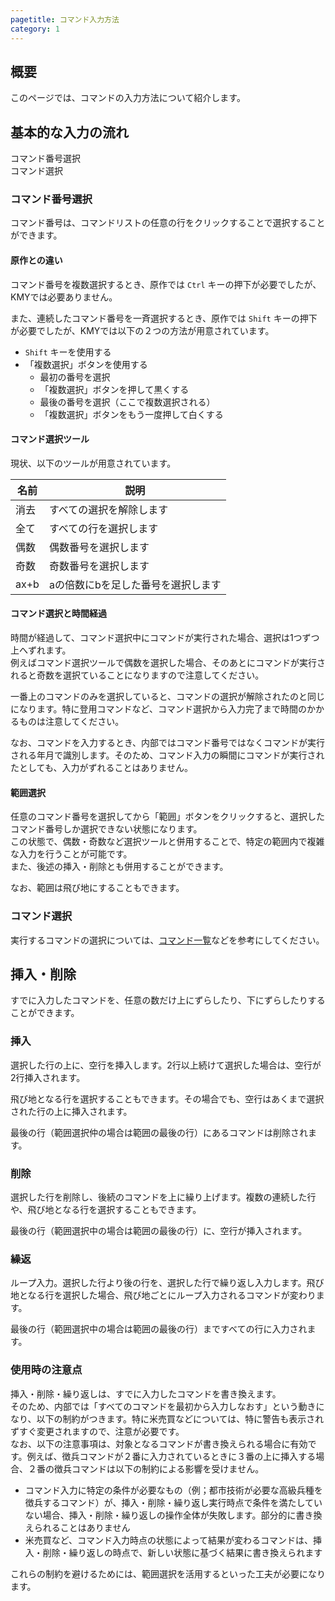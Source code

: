 ```yaml
---
pagetitle: コマンド入力方法
category: 1
---
```


## 概要

このページでは、コマンドの入力方法について紹介します。

## 基本的な入力の流れ

<div class="block block-large">コマンド番号選択</div>
<div class="arrow-bottom"></div>
<div class="block block-large">コマンド選択</div>

### コマンド番号選択

コマンド番号は、コマンドリストの任意の行をクリックすることで選択することができます。

#### 原作との違い

コマンド番号を複数選択するとき、原作では `Ctrl` キーの押下が必要でしたが、KMYでは必要ありません。

また、連続したコマンド番号を一斉選択するとき、原作では `Shift` キーの押下が必要でしたが、KMYでは以下の２つの方法が用意されています。

* `Shift` キーを使用する
* 「複数選択」ボタンを使用する
  + 最初の番号を選択
  + 「複数選択」ボタンを押して黒くする
  + 最後の番号を選択（ここで複数選択される）
  + 「複数選択」ボタンをもう一度押して白くする

#### コマンド選択ツール

現状、以下のツールが用意されています。

| 名前 | 説明 |
| -- | -- |
| 消去 | すべての選択を解除します |
| 全て | すべての行を選択します |
| 偶数 | 偶数番号を選択します |
| 奇数 | 奇数番号を選択します |
| ax+b | aの倍数にbを足した番号を選択します |

#### コマンド選択と時間経過

時間が経過して、コマンド選択中にコマンドが実行された場合、選択は1つずつ上へずれます。  
例えばコマンド選択ツールで偶数を選択した場合、そのあとにコマンドが実行されると奇数を選択ていることになりますので注意してください。

一番上のコマンドのみを選択していると、コマンドの選択が解除されたのと同じになります。特に登用コマンドなど、コマンド選択から入力完了まで時間のかかるものは注意してください。

なお、コマンドを入力するとき、内部ではコマンド番号ではなくコマンドが実行される年月で識別します。そのため、コマンド入力の瞬間にコマンドが実行されたとしても、入力がずれることはありません。

#### 範囲選択

任意のコマンド番号を選択してから「範囲」ボタンをクリックすると、選択したコマンド番号しか選択できない状態になります。  
この状態で、偶数・奇数など選択ツールと併用することで、特定の範囲内で複雑な入力を行うことが可能です。  
また、後述の挿入・削除とも併用することができます。

なお、範囲は飛び地にすることもできます。

### コマンド選択

実行するコマンドの選択については、[コマンド一覧](bas-commands.html)などを参考にしてください。

## 挿入・削除

すでに入力したコマンドを、任意の数だけ上にずらしたり、下にずらしたりすることができます。

### 挿入

選択した行の上に、空行を挿入します。2行以上続けて選択した場合は、空行が2行挿入されます。

飛び地となる行を選択することもできます。その場合でも、空行はあくまで選択された行の上に挿入されます。

最後の行（範囲選択仲の場合は範囲の最後の行）にあるコマンドは削除されます。

### 削除

選択した行を削除し、後続のコマンドを上に繰り上げます。複数の連続した行や、飛び地となる行を選択することもできます。

最後の行（範囲選択中の場合は範囲の最後の行）に、空行が挿入されます。

### 繰返

ループ入力。選択した行より後の行を、選択した行で繰り返し入力します。飛び地となる行を選択した場合、飛び地ごとにループ入力されるコマンドが変わります。

最後の行（範囲選択中の場合は範囲の最後の行）まですべての行に入力されます。

### 使用時の注意点

挿入・削除・繰り返しは、すでに入力したコマンドを書き換えます。  
そのため、内部では「すべてのコマンドを最初から入力しなおす」という動きになり、以下の制約がつきます。特に米売買などについては、特に警告も表示されずすぐ変更されますので、注意が必要です。  
なお、以下の注意事項は、対象となるコマンドが書き換えられる場合に有効です。例えば、徴兵コマンドが２番に入力されているときに３番の上に挿入する場合、２番の徴兵コマンドは以下の制約による影響を受けません。

* コマンド入力に特定の条件が必要なもの（例；都市技術が必要な高級兵種を徴兵するコマンド）が、挿入・削除・繰り返し実行時点で条件を満たしていない場合、挿入・削除・繰り返しの操作全体が失敗します。部分的に書き換えられることはありません
* 米売買など、コマンド入力時点の状態によって結果が変わるコマンドは、挿入・削除・繰り返しの時点で、新しい状態に基づく結果に書き換えられます

これらの制約を避けるためには、範囲選択を活用するといった工夫が必要になります。
